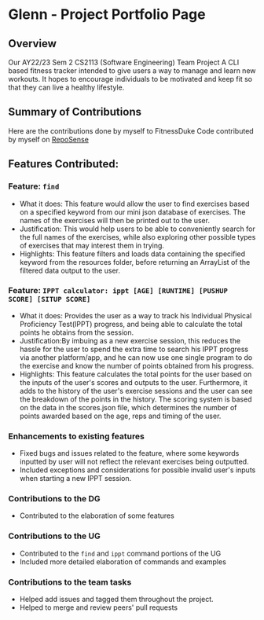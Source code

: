 # Glenn - Project Portfolio Page

## Overview

Our AY22/23 Sem 2 CS2113 (Software Engineering) Team Project
A CLI based fitness tracker intended to give users a way to manage and learn new workouts. It hopes to encourage
individuals to be motivated and keep fit so that they can live a healthy lifestyle.


## Summary of Contributions

Here are the contributions done by myself to FitnessDuke
Code contributed by myself on [RepoSense](https://nus-cs2113-ay2223s2.github.io/tp-dashboard/?search=ghzr0&sort=groupTitle&sortWithin=title&timeframe=commit&mergegroup=&groupSelect=groupByRepos&breakdown=true&checkedFileTypes=docs~functional-code~test-code~other&since=2023-02-17&tabOpen=true&tabType=authorship&zFR=false&tabAuthor=ghzr0&tabRepo=AY2223S2-CS2113-W13-2%2Ftp%5Bmaster%5D&authorshipIsMergeGroup=false&authorshipFileTypes=docs~functional-code~test-code&authorshipIsBinaryFileTypeChecked=false&authorshipIsIgnoredFilesChecked=false)

## Features Contributed:

### Feature: ```find```
* What it does: This feature would allow the user to find exercises based on a specified keyword from our mini json database
  of exercises. The names of the exercises will then be printed out to the user.
* Justification: This would help users to be able to conveniently search for the full names of the exercises, while also
  exploring other possible types of exercises that may interest them in trying.
* Highlights: This feature filters and loads data containing the specified keyword from the resources folder, before
  returning an ArrayList of the filtered data output to the user.

### Feature: ```IPPT calculator: ippt [AGE] [RUNTIME] [PUSHUP SCORE] [SITUP SCORE]```
* What it does: Provides the user as a way to track his Individual Physical Proficiency Test(IPPT) progress,
and being able to calculate the total points he obtains from the session.
* Justification:By imbuing as a new exercise session, this reduces the hassle for the user to spend the extra time to search his IPPT 
progress via another platform/app, and he can now use one single program to do the exercise and know the number of points obtained from his progress.
* Highlights: This feature calculates the total points for the user based on the inputs of the user's scores and outputs to the user.
Furthermore, it adds to the history of the user's exercise sessions and the user can see the breakdown of the points in the history.
The scoring system is based on the data in the scores.json file, which determines the number of points awarded based on the age, reps and timing of the user.

### Enhancements to existing features
* Fixed bugs and issues related to the feature, where some keywords inputted by user will not reflect the relevant exercises being outputted.
* Included exceptions and considerations for possible invalid user's inputs when starting a new IPPT session.
### Contributions to the DG
* Contributed to the elaboration of some features

### Contributions to the UG
* Contributed to the ```find``` and ```ippt``` command portions of the UG
* Included more detailed elaboration of commands and examples

### Contributions to the team tasks
* Helped add issues and tagged them throughout the project.
* Helped to merge and review peers' pull requests 